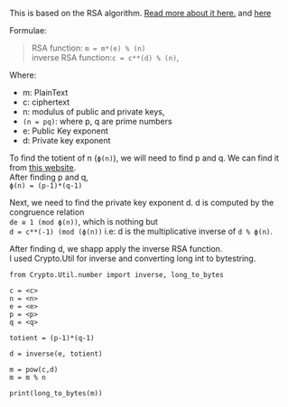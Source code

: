 This is based on the RSA algorithm. [Read more about it here.](https://simple.wikipedia.org/wiki/RSA_algorithm)  and [here](https://open.oregonstate.education/cryptographyOEfirst/chapter/chapter-13-the-rsa-function/)

Formulae:   
> RSA function: `m = m*(e) % (n)`   
> inverse RSA function:`c = c**(d) % (n)`,     

Where:  
- m: PlainText
- c: ciphertext
- n: modulus of public and private keys,
- `(n = pq)`: where p, q are prime numbers 
- e: Public Key exponent
- d: Private key exponent

To find the totient of n (`ϕ(n)`), we will need to find p and q. We can find it from [this website](factordb.com/).  
After finding p and q,  
`ϕ(n) = (p-1)*(q-1)`  

Next, we need to find the private key exponent d. d is computed by the congruence relation   
`de ≅ 1 (mod ϕ(n))`, which is nothing but  
`d = c**(-1) (mod (ϕ(n))` i.e: d is the multiplicative inverse of `d % ϕ(n)`.

After finding d, we shapp apply the inverse RSA function.  
I used Crypto.Util for inverse and converting long int to bytestring.  

```
from Crypto.Util.number import inverse, long_to_bytes

c = <c>
n = <n>
e = <e>
p = <p>
q = <q>

totient = (p-1)*(q-1)

d = inverse(e, totient)

m = pow(c,d)
m = m % n

print(long_to_bytes(m))
```
